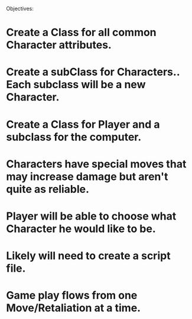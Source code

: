 Objectives:
  # Create a Class for all common Character attributes.
  # Create a subClass for Characters.. Each subclass will be a new Character.
  # Create a Class for Player and a subclass for the computer.
  # Characters have special moves that may increase damage but aren't quite as reliable.
  # Player will be able to choose what Character he would like to be.
  # Likely will need to create a script file.
  # Game play flows from one Move/Retaliation at a time. 
